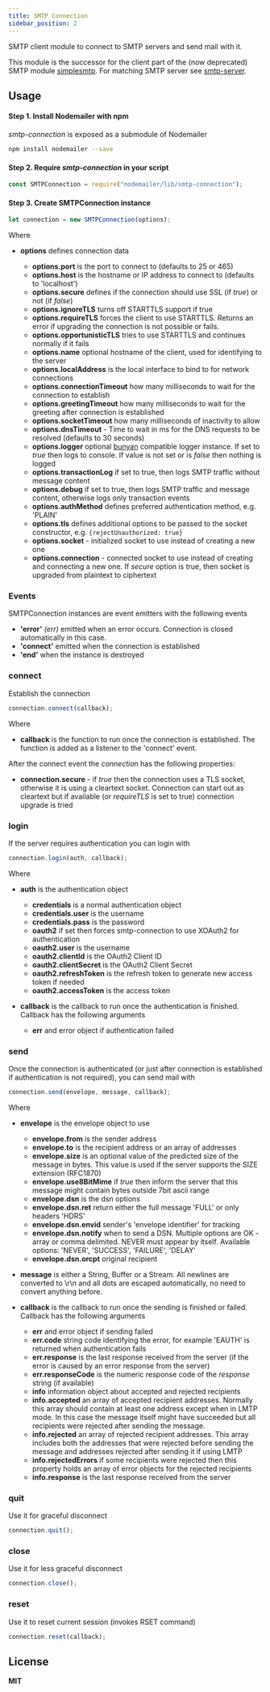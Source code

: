```yaml
---
title: SMTP Connection
sidebar_position: 2
---
```


SMTP client module to connect to SMTP servers and send mail with it.

This module is the successor for the client part of the (now deprecated) SMTP module [simplesmtp](https://www.npmjs.com/package/simplesmtp). For matching SMTP server see [smtp-server](/extras/smtp-server/).

## Usage

#### Step 1. Install Nodemailer with npm

_smtp-connection_ is exposed as a submodule of Nodemailer

```bash
npm install nodemailer --save
```

#### Step 2. Require _smtp-connection_ in your script

```javascript
const SMTPConnection = require("nodemailer/lib/smtp-connection");
```

#### Step 3. Create SMTPConnection instance

```javascript
let connection = new SMTPConnection(options);
```

Where

- **options** defines connection data

  - **options.port** is the port to connect to (defaults to 25 or 465)
  - **options.host** is the hostname or IP address to connect to (defaults to 'localhost')
  - **options.secure** defines if the connection should use SSL (if _true_) or not (if _false_)
  - **options.ignoreTLS** turns off STARTTLS support if true
  - **options.requireTLS** forces the client to use STARTTLS. Returns an error if upgrading the connection is not possible or fails.
  - **options.opportunisticTLS** tries to use STARTTLS and continues normally if it fails
  - **options.name** optional hostname of the client, used for identifying to the server
  - **options.localAddress** is the local interface to bind to for network connections
  - **options.connectionTimeout** how many milliseconds to wait for the connection to establish
  - **options.greetingTimeout** how many milliseconds to wait for the greeting after connection is established
  - **options.socketTimeout** how many milliseconds of inactivity to allow
  - **options.dnsTimeout** - Time to wait in ms for the DNS requests to be resolved (defaults to 30 seconds)
  - **options.logger** optional [bunyan](https://github.com/trentm/node-bunyan) compatible logger instance. If set to _true_ then logs to console. If value is not set or is _false_ then nothing is logged
  - **options.transactionLog** if set to true, then logs SMTP traffic without message content
  - **options.debug** if set to true, then logs SMTP traffic and message content, otherwise logs only transaction events
  - **options.authMethod** defines preferred authentication method, e.g. 'PLAIN'
  - **options.tls** defines additional options to be passed to the socket constructor, e.g. `{rejectUnauthorized: true}`
  - **options.socket** - initialized socket to use instead of creating a new one
  - **options.connection** - connected socket to use instead of creating and connecting a new one. If _secure_ option is true, then socket is upgraded from plaintext to ciphertext

### Events

SMTPConnection instances are event emitters with the following events

- **'error'** _(err)_ emitted when an error occurs. Connection is closed automatically in this case.
- **'connect'** emitted when the connection is established
- **'end'** when the instance is destroyed

### connect

Establish the connection

```javascript
connection.connect(callback);
```

Where

- **callback** is the function to run once the connection is established. The function is added as a listener to the 'connect' event.

After the connect event the _connection_ has the following properties:

- **connection.secure** - if _true_ then the connection uses a TLS socket, otherwise it is using a cleartext socket. Connection can start out as cleartext but if available (or _requireTLS_ is set to true) connection upgrade is tried

### login

If the server requires authentication you can login with

```javascript
connection.login(auth, callback);
```

Where

- **auth** is the authentication object

  - **credentials** is a normal authentication object
  - **credentials.user** is the username
  - **credentials.pass** is the password
  - **oauth2** if set then forces smtp-connection to use XOAuth2 for authentication
  - **oauth2.user** is the username
  - **oauth2.clientId** is the OAuth2 Client ID
  - **oauth2.clientSecret** is the OAuth2 Client Secret
  - **oauth2.refreshToken** is the refresh token to generate new access token if needed
  - **oauth2.accessToken** is the access token

- **callback** is the callback to run once the authentication is finished. Callback has the following arguments

  - **err** and error object if authentication failed

### send

Once the connection is authenticated (or just after connection is established if authentication is not required), you can send mail with

```javascript
connection.send(envelope, message, callback);
```

Where

- **envelope** is the envelope object to use

  - **envelope.from** is the sender address
  - **envelope.to** is the recipient address or an array of addresses
  - **envelope.size** is an optional value of the predicted size of the message in bytes. This value is used if the server supports the SIZE extension (RFC1870)
  - **envelope.use8BitMime** if _true_ then inform the server that this message might contain bytes outside 7bit ascii range
  - **envelope.dsn** is the dsn options
  - **envelope.dsn.ret** return either the full message 'FULL' or only headers 'HDRS'
  - **envelope.dsn.envid** sender's 'envelope identifier' for tracking
  - **envelope.dsn.notify** when to send a DSN. Multiple options are OK - array or comma delimited. NEVER must appear by itself. Available options: 'NEVER', 'SUCCESS', 'FAILURE', 'DELAY'
  - **envelope.dsn.orcpt** original recipient

- **message** is either a String, Buffer or a Stream. All newlines are converted to \r\n and all dots are escaped automatically, no need to convert anything before.

- **callback** is the callback to run once the sending is finished or failed. Callback has the following arguments
  - **err** and error object if sending failed
  - **err.code** string code identifying the error, for example 'EAUTH' is returned when authentication fails
  - **err.response** is the last response received from the server (if the error is caused by an error response from the server)
  - **err.responseCode** is the numeric response code of the _response_ string (if available)
  - **info** information object about accepted and rejected recipients
  - **info.accepted** an array of accepted recipient addresses. Normally this array should contain at least one address except when in LMTP mode. In this case the message itself might have succeeded but all recipients were rejected after sending the message.
  - **info.rejected** an array of rejected recipient addresses. This array includes both the addresses that were rejected before sending the message and addresses rejected after sending it if using LMTP
  - **info.rejectedErrors** if some recipients were rejected then this property holds an array of error objects for the rejected recipients
  - **info.response** is the last response received from the server

### quit

Use it for graceful disconnect

```javascript
connection.quit();
```

### close

Use it for less graceful disconnect

```javascript
connection.close();
```

### reset

Use it to reset current session (invokes RSET command)

```javascript
connection.reset(callback);
```

## License

**MIT**
